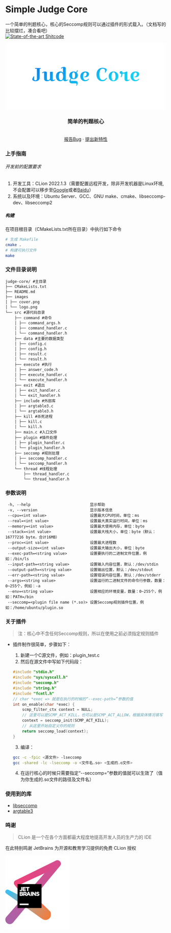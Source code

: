 

# Simple Judge Core

一个简单的判题核心，核心的Seccomp规则可以通过插件的形式载入。（文档写的比较摆烂，凑合看吧）
<br />
[![State-of-the-art Shitcode](https://img.shields.io/static/v1?label=State-of-the-art&message=Shitcode&color=7B5804)](https://github.com/trekhleb/state-of-the-art-shitcode)
<br />

<p align="center">
  <a href="https://github.com/ftpmsgx/judge-core">
    <img src="./images/cover.png" alt="Logo" width="500">
  </a>

  <h3 align="center">简单的判题核心</h3>
  <p align="center">
    <br />
    <a href="https://github.com/ftpmsgx/judge-core/issues">报告Bug</a>
    ·
    <a href="https://github.com/ftpmsgx/judge-core/issues">提出新特性</a>
  </p>

</p>

### 上手指南

###### 开发前的配置要求

1. 开发工具：CLion 2022.1.3（需要配置远程开发，除非开发机器是Linux环境,不会配置可以移步至[Google](https://www.google.com/)或者[Baidu](https://www.baidu.com/)）
2. 系统以及环境：Ubuntu Server、GCC、GNU make、cmake、libseccomp-dev、libseccomp2

##### **构建**
在项目根目录（CMakeLists.txt所在目录）中执行如下命令
```sh
# 生成 Makefile
cmake .
# 构建可执行文件
make
```

### 文件目录说明

```
judge-core/ #主目录
├── CMakeLists.txt
├── README.md
├── images
│ ├── cover.png
│ └── logo.png
└── src #源代码目录
    ├── command #命令
    │ ├── command_args.h
    │ ├── command_handler.c
    │ └── command_handler.h
    ├── data #主要的数据类型
    │ ├── config.c
    │ ├── config.h
    │ ├── result.c
    │ └── result.h
    ├── execute #执行
    │ ├── answer_code.h
    │ ├── execute_handler.c
    │ └── execute_handler.h
    ├── exit #退出
    │ ├── exit_handler.c
    │ └── exit_handler.h
    ├── include #外部库
    │ ├── argtable3.c
    │ └── argtable3.h
    ├── kill #杀死进程
    │ ├── kill.c
    │ └── kill.h
    ├── main.c #入口文件
    ├── plugin #插件处理
    │ ├── plugin_handler.c
    │ └── plugin_handler.h
    ├── seccomp #规则处理
    │ ├── seccomp_handler.c
    │ └── seccomp_handler.h
    └── thread #线程处理
        ├── thread_handler.c
        └── thread_handler.h

```

### 参数说明

```
 -h, --help                          显示帮助
 -v, --version                       显示版本信息
 --cpu=<int value>                   设置最大CPU时间，单位：ms
 --real=<int value>                  设置最大真实运行时间，单位：ms
 --memory=<int value>                设置最大使用内存，单位：byte
 --stack=<int value>                 设置最大栈大小，单位：byte（默认：16777216 byte，合计16MB）
 --proc=<int value>                  设置最大进程数
 --output-size=<int value>           设置最大输出大小，单位：byte
 --exec-path=<string value>          设置要执行的二进制文件位置，例如：/bin/ls
 --input-path=<string value>         设置输入内容位置，默认：/dev/stdin
 --output-path=<string value>        设置输出位置，默认：/dev/stdout
 --err-path=<string value>           设置错误内容位置，默认：/dev/stderr
 --args=<string value>               设置运行的二进制文件的命令行参数，数量：0~255个，例如：-a
 --env=<string value>                设置相应的环境变量，数量：0~255个，例如：PATH=/bin
 --seccomp=<plugin file name (*.so)> 设置Seccomp规则插件位置，例如：/home/ubuntu/plugin.so
```

### 关于插件

> 注：核心中不含任何Seccomp规则，所以在使用之前必须指定规则插件

- 插件制作很简单，步骤如下：

  1. 新建一个C源文件，例如：plugin_test.c
  2. 然后在源文件中写如下代码段：
    ```c
    #include "stdio.h"
    #include "sys/syscall.h"
    #include "seccomp.h"
    #include "string.h"
    #include "fcntl.h"
    // char *exec => 就是在执行的时候的“--exec-path=”参数的值
    int on_enable(char *exec) {
        scmp_filter_ctx context = NULL;
        // 这里可以是SCMP_ACT_KILL，也可以是SCMP_ACT_ALLOW，根据具体情况填写
        context = seccomp_init(SCMP_ACT_KILL);
        // 从这里开始自定义你的规则
        return seccomp_load(context);
    }
    ```
  3. 编译：
    ```sh
    gcc -c -fpic <源文件> -lseccomp
    gcc -shared -lc -lseccomp -o <文件名.so> <生成的.o文件>
    ```
  4. 在运行核心的时候只需要指定“--seccomp=”参数的值就可以生效了（值为你生成的.so文件的路径及文件名）

### 使用到的库

- [libseccomp](https://github.com/seccomp/libseccomp)
- [argtable3](https://github.com/argtable/argtable3)

### 鸣谢

> CLion 是一个在各个方面都最大程度地提高开发人员的生产力的 IDE

在此特别鸣谢 JetBrains 为开源和教育学习提供的免费 CLion 授权

<img src="./images/jetbrains-variant-3.png" alt="Logo" width="200">
